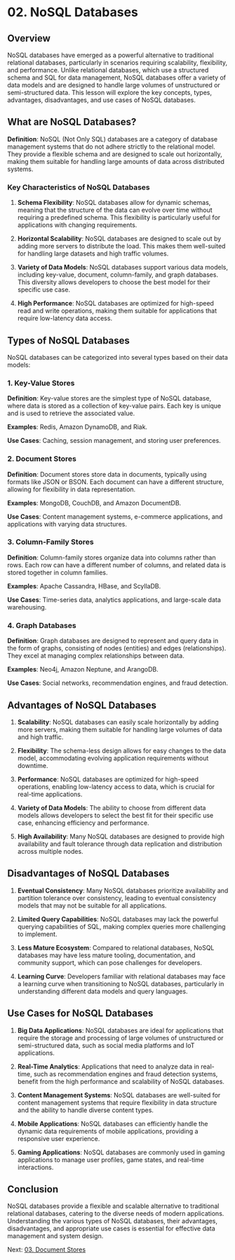 # 02. NoSQL Databases

## Overview

NoSQL databases have emerged as a powerful alternative to traditional relational databases, particularly in scenarios requiring scalability, flexibility, and performance. Unlike relational databases, which use a structured schema and SQL for data management, NoSQL databases offer a variety of data models and are designed to handle large volumes of unstructured or semi-structured data. This lesson will explore the key concepts, types, advantages, disadvantages, and use cases of NoSQL databases.

## What are NoSQL Databases?

**Definition**: NoSQL (Not Only SQL) databases are a category of database management systems that do not adhere strictly to the relational model. They provide a flexible schema and are designed to scale out horizontally, making them suitable for handling large amounts of data across distributed systems.

### Key Characteristics of NoSQL Databases

1. **Schema Flexibility**: NoSQL databases allow for dynamic schemas, meaning that the structure of the data can evolve over time without requiring a predefined schema. This flexibility is particularly useful for applications with changing requirements.

2. **Horizontal Scalability**: NoSQL databases are designed to scale out by adding more servers to distribute the load. This makes them well-suited for handling large datasets and high traffic volumes.

3. **Variety of Data Models**: NoSQL databases support various data models, including key-value, document, column-family, and graph databases. This diversity allows developers to choose the best model for their specific use case.

4. **High Performance**: NoSQL databases are optimized for high-speed read and write operations, making them suitable for applications that require low-latency data access.

## Types of NoSQL Databases

NoSQL databases can be categorized into several types based on their data models:

### 1. Key-Value Stores

**Definition**: Key-value stores are the simplest type of NoSQL database, where data is stored as a collection of key-value pairs. Each key is unique and is used to retrieve the associated value.

**Examples**: Redis, Amazon DynamoDB, and Riak.

**Use Cases**: Caching, session management, and storing user preferences.

### 2. Document Stores

**Definition**: Document stores store data in documents, typically using formats like JSON or BSON. Each document can have a different structure, allowing for flexibility in data representation.

**Examples**: MongoDB, CouchDB, and Amazon DocumentDB.

**Use Cases**: Content management systems, e-commerce applications, and applications with varying data structures.

### 3. Column-Family Stores

**Definition**: Column-family stores organize data into columns rather than rows. Each row can have a different number of columns, and related data is stored together in column families.

**Examples**: Apache Cassandra, HBase, and ScyllaDB.

**Use Cases**: Time-series data, analytics applications, and large-scale data warehousing.

### 4. Graph Databases

**Definition**: Graph databases are designed to represent and query data in the form of graphs, consisting of nodes (entities) and edges (relationships). They excel at managing complex relationships between data.

**Examples**: Neo4j, Amazon Neptune, and ArangoDB.

**Use Cases**: Social networks, recommendation engines, and fraud detection.

## Advantages of NoSQL Databases

1. **Scalability**: NoSQL databases can easily scale horizontally by adding more servers, making them suitable for handling large volumes of data and high traffic.

2. **Flexibility**: The schema-less design allows for easy changes to the data model, accommodating evolving application requirements without downtime.

3. **Performance**: NoSQL databases are optimized for high-speed operations, enabling low-latency access to data, which is crucial for real-time applications.

4. **Variety of Data Models**: The ability to choose from different data models allows developers to select the best fit for their specific use case, enhancing efficiency and performance.

5. **High Availability**: Many NoSQL databases are designed to provide high availability and fault tolerance through data replication and distribution across multiple nodes.

## Disadvantages of NoSQL Databases

1. **Eventual Consistency**: Many NoSQL databases prioritize availability and partition tolerance over consistency, leading to eventual consistency models that may not be suitable for all applications.

2. **Limited Query Capabilities**: NoSQL databases may lack the powerful querying capabilities of SQL, making complex queries more challenging to implement.

3. **Less Mature Ecosystem**: Compared to relational databases, NoSQL databases may have less mature tooling, documentation, and community support, which can pose challenges for developers.

4. **Learning Curve**: Developers familiar with relational databases may face a learning curve when transitioning to NoSQL databases, particularly in understanding different data models and query languages.

## Use Cases for NoSQL Databases

1. **Big Data Applications**: NoSQL databases are ideal for applications that require the storage and processing of large volumes of unstructured or semi-structured data, such as social media platforms and IoT applications.

2. **Real-Time Analytics**: Applications that need to analyze data in real-time, such as recommendation engines and fraud detection systems, benefit from the high performance and scalability of NoSQL databases.

3. **Content Management Systems**: NoSQL databases are well-suited for content management systems that require flexibility in data structure and the ability to handle diverse content types.

4. **Mobile Applications**: NoSQL databases can efficiently handle the dynamic data requirements of mobile applications, providing a responsive user experience.

5. **Gaming Applications**: NoSQL databases are commonly used in gaming applications to manage user profiles, game states, and real-time interactions.

## Conclusion

NoSQL databases provide a flexible and scalable alternative to traditional relational databases, catering to the diverse needs of modern applications. Understanding the various types of NoSQL databases, their advantages, disadvantages, and appropriate use cases is essential for effective data management and system design.

Next: [03. Document Stores](./03-document-stores.md)
